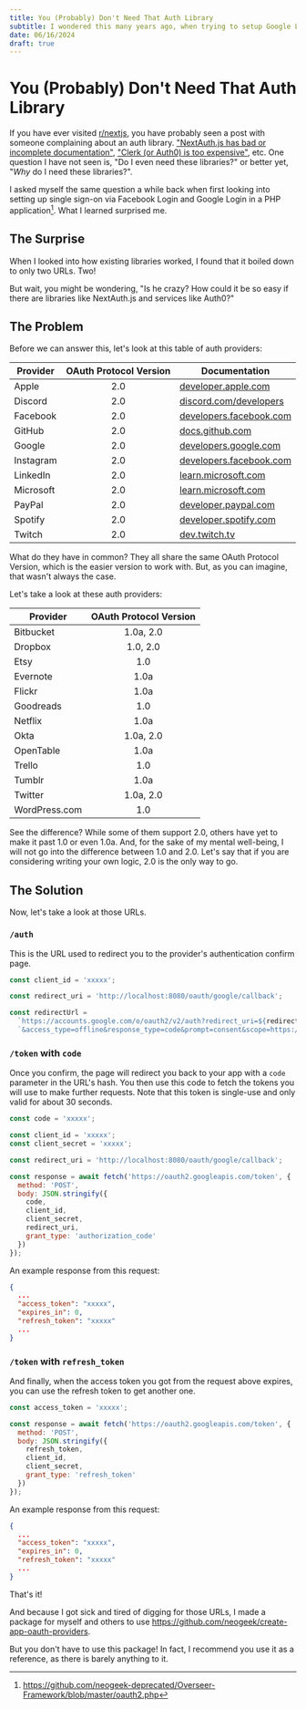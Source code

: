 ```yaml
---
title: You (Probably) Don't Need That Auth Library
subtitle: I wondered this many years ago, when trying to setup Google Login with OAuth, and what I learned surprised me.
date: 06/16/2024
draft: true
---
```


# You (Probably) Don't Need That Auth Library

If you have ever visited [r/nextjs](https://www.reddit.com/r/nextjs/), you have probably seen a post with someone complaining about an auth library. ["NextAuth.js has bad or incomplete documentation"](https://www.reddit.com/r/nextjs/search/?q=nextauth), ["Clerk (or Auth0) is too expensive"](https://www.reddit.com/r/nextjs/search/?q=clerk), etc. One question I have not seen is, "Do I even need these libraries?" or better yet, "_Why_ do I need these libraries?".

I asked myself the same question a while back when first looking into setting up single sign-on via Facebook Login and Google Login in a PHP application[^1]. What I learned surprised me.

## The Surprise

When I looked into how existing libraries worked, I found that it boiled down to only two URLs. Two!

But wait, you might be wondering, "Is he crazy? How could it be so easy if there are libraries like NextAuth.js and services like Auth0?"

## The Problem

Before we can answer this, let's look at this table of auth providers:

| Provider  | OAuth Protocol Version | Documentation                                                                                                                                          |
| --------- | :--------------------: | ------------------------------------------------------------------------------------------------------------------------------------------------------ |
| Apple     |          2.0           | [developer.apple.com](https://developer.apple.com/documentation/sign_in_with_apple/sign_in_with_apple_rest_api)                                        |
| Discord   |          2.0           | [discord.com/developers](https://discord.com/developers/docs/topics/oauth2)                                                                            |
| Facebook  |          2.0           | [developers.facebook.com](https://developers.facebook.com/docs/facebook-login/guides/advanced/manual-flow/)                                            |
| GitHub    |          2.0           | [docs.github.com](https://docs.github.com/en/rest/authentication/authenticating-to-the-rest-api?apiVersion=2022-11-28)                                 |
| Google    |          2.0           | [developers.google.com](https://developers.google.com/identity/protocols/oauth2/web-server#httprest)                                                   |
| Instagram |          2.0           | [developers.facebook.com](https://developers.facebook.com/docs/instagram-basic-display-api/reference/oauth-authorize/)                                 |
| LinkedIn  |          2.0           | [learn.microsoft.com](https://learn.microsoft.com/en-us/linkedin/shared/authentication/authorization-code-flow?context=linkedin%2Fcontext&tabs=HTTPS1) |
| Microsoft |          2.0           | [learn.microsoft.com](https://learn.microsoft.com/en-us/entra/identity-platform/v2-oauth2-auth-code-flow#redirect-uris-for-single-page-apps-spas)      |
| PayPal    |          2.0           | [developer.paypal.com](https://developer.paypal.com/api/rest/authentication/)                                                                          |
| Spotify   |          2.0           | [developer.spotify.com](https://developer.spotify.com/documentation/web-api/tutorials/code-flow)                                                       |
| Twitch    |          2.0           | [dev.twitch.tv](https://dev.twitch.tv/docs/authentication/getting-tokens-oauth/#implicit-grant-flow)                                                   |

What do they have in common? They all share the same OAuth Protocol Version, which is the easier version to work with. But, as you can imagine, that wasn't always the case.

Let's take a look at these auth providers:

| Provider      | OAuth Protocol Version |
| ------------- | :--------------------: |
| Bitbucket     |       1.0a, 2.0        |
| Dropbox       |        1.0, 2.0        |
| Etsy          |          1.0           |
| Evernote      |          1.0a          |
| Flickr        |          1.0a          |
| Goodreads     |          1.0           |
| Netflix       |          1.0a          |
| Okta          |       1.0a, 2.0        |
| OpenTable     |          1.0a          |
| Trello        |          1.0           |
| Tumblr        |          1.0a          |
| Twitter       |       1.0a, 2.0        |
| WordPress.com |          1.0           |

See the difference? While some of them support 2.0, others have yet to make it past 1.0 or even 1.0a. And, for the sake of my mental well-being, I will not go into the difference between 1.0 and 2.0. Let's say that if you are considering writing your own logic, 2.0 is the only way to go.

## The Solution

Now, let's take a look at those URLs.

### `/auth`

This is the URL used to redirect you to the provider's authentication confirm page.

```javascript
const client_id = 'xxxxx';

const redirect_uri = 'http://localhost:8080/oauth/google/callback';

const redirectUrl =
  `https://accounts.google.com/o/oauth2/v2/auth?redirect_uri=${redirect_uri}&client_id=${client_id}` +
  `&access_type=offline&response_type=code&prompt=consent&scope=https://www.googleapis.com/auth/userinfo.email`;
```

### `/token` with `code`

Once you confirm, the page will redirect you back to your app with a `code` parameter in the URL's hash. You then use this code to fetch the tokens you will use to make further requests. Note that this token is single-use and only valid for about 30 seconds.

```javascript
const code = 'xxxxx';

const client_id = 'xxxxx';
const client_secret = 'xxxxx';

const redirect_uri = 'http://localhost:8080/oauth/google/callback';

const response = await fetch('https://oauth2.googleapis.com/token', {
  method: 'POST',
  body: JSON.stringify({
    code,
    client_id,
    client_secret,
    redirect_uri,
    grant_type: 'authorization_code'
  })
});
```

An example response from this request:

```json
{
  ...
  "access_token": "xxxxx",
  "expires_in": 0,
  "refresh_token": "xxxxx"
  ...
}
```

### `/token` with `refresh_token`

And finally, when the access token you got from the request above expires, you can use the refresh token to get another one.

```javascript
const access_token = 'xxxxx';

const response = await fetch('https://oauth2.googleapis.com/token', {
  method: 'POST',
  body: JSON.stringify({
    refresh_token,
    client_id,
    client_secret,
    grant_type: 'refresh_token'
  })
});
```

An example response from this request:

```json
{
  ...
  "access_token": "xxxxx",
  "expires_in": 0,
  "refresh_token": "xxxxx"
  ...
}
```

That's it!

And because I got sick and tired of digging for those URLs, I made a package for myself and others to use <https://github.com/neogeek/create-app-oauth-providers>.

But you don't have to use this package! In fact, I recommend you use it as a reference, as there is barely anything to it.

<style>
  table { width: auto;}
</style>

[^1]: <https://github.com/neogeek-deprecated/Overseer-Framework/blob/master/oauth2.php>
